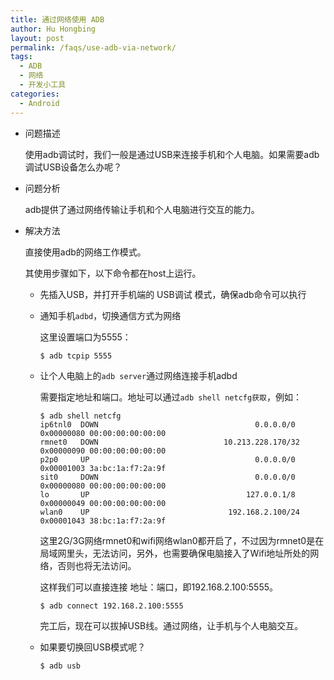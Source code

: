 ```yaml
---
title: 通过网络使用 ADB
author: Hu Hongbing
layout: post
permalink: /faqs/use-adb-via-network/
tags:
  - ADB
  - 网络
  - 开发小工具
categories:
  - Android
---
```

* 问题描述

  使用adb调试时，我们一般是通过USB来连接手机和个人电脑。如果需要adb调试USB设备怎么办呢？

* 问题分析

  adb提供了通过网络传输让手机和个人电脑进行交互的能力。

* 解决方法

  直接使用adb的网络工作模式。

  其使用步骤如下，以下命令都在host上运行。

  * 先插入USB，并打开手机端的 USB调试 模式，确保adb命令可以执行

  * 通知手机`adbd`，切换通信方式为网络

    这里设置端口为5555：

        $ adb tcpip 5555

  * 让个人电脑上的`adb server`通过网络连接手机adbd

    需要指定地址和端口。地址可以通过`adb shell netcfg获取`，例如：

        $ adb shell netcfg
        ip6tnl0  DOWN                                   0.0.0.0/0   0x00000080 00:00:00:00:00:00
        rmnet0   DOWN                            10.213.228.170/32  0x00000090 00:00:00:00:00:00
        p2p0     UP                                     0.0.0.0/0   0x00001003 3a:bc:1a:f7:2a:9f
        sit0     DOWN                                   0.0.0.0/0   0x00000080 00:00:00:00:00:00
        lo       UP                                   127.0.0.1/8   0x00000049 00:00:00:00:00:00
        wlan0    UP                               192.168.2.100/24  0x00001043 38:bc:1a:f7:2a:9f

    这里2G/3G网络rmnet0和wifi网络wlan0都开启了，不过因为rmnet0是在局域网里头，无法访问，另外，也需要确保电脑接入了Wifi地址所处的网络，否则也将无法访问。

    这样我们可以直接连接 地址：端口，即192.168.2.100:5555。

        $ adb connect 192.168.2.100:5555

    完工后，现在可以拔掉USB线。通过网络，让手机与个人电脑交互。

  * 如果要切换回USB模式呢？

        $ adb usb
